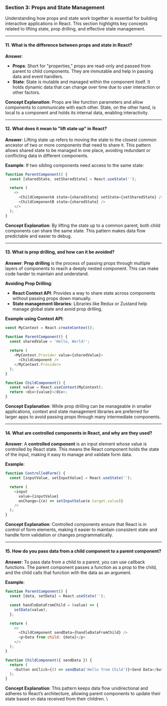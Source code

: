 
### **Section 3: Props and State Management**

Understanding how props and state work together is essential for building interactive applications in React. This section highlights key concepts related to lifting state, prop drilling, and effective state management.

---

#### 11. **What is the difference between props and state in React?**
**Answer**:
- **Props**: Short for "properties," props are read-only and passed from parent to child components. They are immutable and help in passing data and event handlers.
- **State**: State is mutable and managed within the component itself. It holds dynamic data that can change over time due to user interaction or other factors.

**Concept Explanation**:
Props are like function parameters and allow components to communicate with each other. State, on the other hand, is local to a component and holds its internal data, enabling interactivity.

---

#### 12. **What does it mean to "lift state up" in React?**
**Answer**:
Lifting state up refers to moving the state to the closest common ancestor of two or more components that need to share it. This pattern allows shared state to be managed in one place, avoiding redundant or conflicting data in different components.

**Example**:
If two sibling components need access to the same state:
```javascript
function ParentComponent() {
  const [sharedState, setSharedState] = React.useState('');

  return (
    <>
      <ChildComponentA state={sharedState} setState={setSharedState} />
      <ChildComponentB state={sharedState} />
    </>
  );
}
```

**Concept Explanation**:
By lifting the state up to a common parent, both child components can share the same state. This pattern makes data flow predictable and easier to debug.

---

#### 13. **What is prop drilling, and how can it be avoided?**
**Answer**:
**Prop drilling** is the process of passing props through multiple layers of components to reach a deeply nested component. This can make code harder to maintain and understand.

**Avoiding Prop Drilling**:
- **React Context API**: Provides a way to share state across components without passing props down manually.
- **State management libraries**: Libraries like Redux or Zustand help manage global state and avoid prop drilling.

**Example using Context API**:
```javascript
const MyContext = React.createContext();

function ParentComponent() {
  const sharedValue = 'Hello, World!';
  
  return (
    <MyContext.Provider value={sharedValue}>
      <ChildComponent />
    </MyContext.Provider>
  );
}

function ChildComponent() {
  const value = React.useContext(MyContext);
  return <div>{value}</div>;
}
```

**Concept Explanation**:
While prop drilling can be manageable in smaller applications, context and state management libraries are preferred for larger apps to avoid passing props through many intermediate components.

---

#### 14. **What are controlled components in React, and why are they used?**
**Answer**:
A **controlled component** is an input element whose value is controlled by React state. This means the React component holds the state of the input, making it easy to manage and validate form data.

**Example**:
```javascript
function ControlledForm() {
  const [inputValue, setInputValue] = React.useState('');

  return (
    <input 
      value={inputValue}
      onChange={(e) => setInputValue(e.target.value)}
    />
  );
}
```

**Concept Explanation**:
Controlled components ensure that React is in control of form elements, making it easier to maintain consistent state and handle form validation or changes programmatically.

---

#### 15. **How do you pass data from a child component to a parent component?**
**Answer**:
To pass data from a child to a parent, you can use callback functions. The parent component passes a function as a prop to the child, and the child calls that function with the data as an argument.

**Example**:
```javascript
function ParentComponent() {
  const [data, setData] = React.useState('');

  const handleDataFromChild = (value) => {
    setData(value);
  };

  return (
    <>
      <ChildComponent sendData={handleDataFromChild} />
      <p>Data from child: {data}</p>
    </>
  );
}

function ChildComponent({ sendData }) {
  return (
    <button onClick={() => sendData('Hello from Child')}>Send Data</button>
  );
}
```

**Concept Explanation**:
This pattern keeps data flow unidirectional and adheres to React’s architecture, allowing parent components to update their state based on data received from their children.
\

